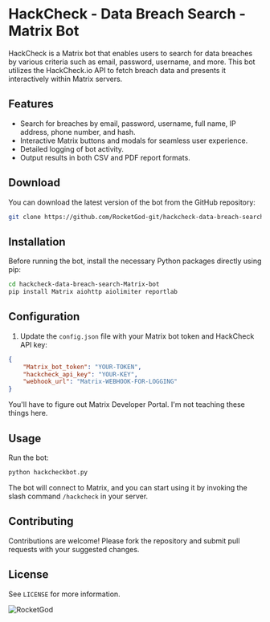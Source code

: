 # HackCheck - Data Breach Search - Matrix Bot

HackCheck is a Matrix bot that enables users to search for data breaches by various criteria such as email, password, username, and more. This bot utilizes the HackCheck.io API to fetch breach data and presents it interactively within Matrix servers.

## Features

- Search for breaches by email, password, username, full name, IP address, phone number, and hash.
- Interactive Matrix buttons and modals for seamless user experience.
- Detailed logging of bot activity.
- Output results in both CSV and PDF report formats.

## Download

You can download the latest version of the bot from the GitHub repository:

```bash
git clone https://github.com/RocketGod-git/hackcheck-data-breach-search-Matrix-bot.git
```

## Installation

Before running the bot, install the necessary Python packages directly using pip:

```bash
cd hackcheck-data-breach-search-Matrix-bot
pip install Matrix aiohttp aiolimiter reportlab
```

## Configuration

1. Update the `config.json` file with your Matrix bot token and HackCheck API key:

```json
{
    "Matrix_bot_token": "YOUR-TOKEN",
    "hackcheck_api_key": "YOUR-KEY",
    "webhook_url": "Matrix-WEBHOOK-FOR-LOGGING"
}
```

You'll have to figure out Matrix Developer Portal. I'm not teaching these things here.

## Usage

Run the bot:

```bash
python hackcheckbot.py
```

The bot will connect to Matrix, and you can start using it by invoking the slash command `/hackcheck` in your server.

## Contributing

Contributions are welcome! Please fork the repository and submit pull requests with your suggested changes.

## License

See `LICENSE` for more information.

![RocketGod](https://github.com/RocketGod-git/Flipper_Zero/assets/57732082/f5d67cfd-585d-4b23-905f-37151e3d6a7d)

